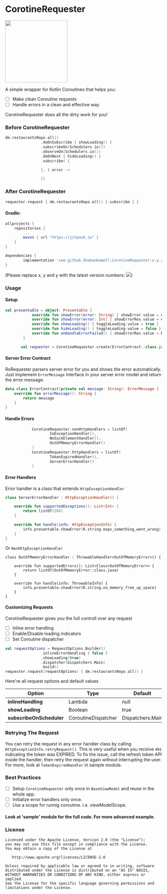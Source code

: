 # CorotineRequester

<img src="https://github.com/ShabanKamell/CoroutineRequester/blob/master/blob/raw/logo.png" height="200">

A simple wrapper for Kotlin Coroutines that helps you:
- [ ] Make clean Coroutine requests
- [ ] Handle errors in a clean and effective way.

CorotineRequester does all the dirty work for you!

### Before CorotineRequester

``` kotlin
dm.restaurantsRepo.all()
                .doOnSubscribe { showLoading() }
                .subscribeOn(Schedulers.io())
                .observeOn(Schedulers.io())
                .doOnNext { hideLoading() }
                .subscribe( {

                }, { error ->

                })
```

### After CorotineRequester

``` kotlin
requester.request { dm.restaurantsRepo.all() }.subscribe { }
```

#### Gradle:
```groovy
allprojects {
    repositories {
        ...
        maven { url "https://jitpack.io" }
    }
}

dependencies {
        implementation 'com.github.ShabanKamell:CorotineRequester:x.y.z'
}

```
(Please replace x, y and y with the latest version numbers:  [![](https://jitpack.io/v/ShabanKamell/CorotineRequester.svg)](https://jitpack.io/#ShabanKamell/CorotineRequester))

### Usage
#### Setup

``` kotlin
val presentable = object: Presentable {
            override fun showError(error: String) { showError.value = error }
            override fun showError(error: Int) { showErrorRes.value = error }
            override fun showLoading() { toggleLoading.value = true }
            override fun hideLoading() { toggleLoading.value = false }
            override fun onHandleErrorFailed() { showErrorRes.value = R.string.oops_something_went_wrong }
        }

       val requester = CorotineRequester.create(ErrorContract::class.java, presentable)
```

#### Server Error Contract
RxRequester parsers server error for you and shows the error automatically. Just implement `ErrorMessage`
interface in your server error model and return the error message.

``` kotlin
data class ErrorContract(private val message: String): ErrorMessage {
    override fun errorMessage(): String {
        return message
    }
}
```

#### Handle Errors
```kotlin
            CorotineRequester.nonHttpHandlers = listOf(
                    IoExceptionHandler(),
                    NoSuchElementHandler(),
                    OutOfMemoryErrorHandler()
            )
            CorotineRequester.httpHandlers = listOf(
                    TokenExpiredHandler(),
                    ServerErrorHandler()
            )
```

#### Error Handlers
Error handler is a class that extends
`HttpExceptionHandler`
``` kotlin
class ServerErrorHandler : HttpExceptionHandler() {

    override fun supportedExceptions(): List<Int> {
        return listOf(500)
    }

    override fun handle(info: HttpExceptionInfo) {
        info.presentable.showError(R.string.oops_something_went_wrong)
    }
}
```

Or `NonHttpExceptionHandler`
``` kotin
class OutOfMemoryErrorHandler : ThrowableHandler<OutOfMemoryError>() {

    override fun supportedErrors(): List<Class<OutOfMemoryError>> {
        return listOf(OutOfMemoryError::class.java)
    }

    override fun handle(info: ThrowableInfo) {
        info.presentable.showError(R.string.no_memory_free_up_space)
    }
}
```

#### Customizing Requests
CorotineRequester gives you the full controll over any request
- [ ] Inline error handling
- [ ] Enable/Disable loading indicators
- [ ] Set Coroutine dispatcher

``` kotlin
val requestOptions = RequestOptions.Builder()
                .inlineErrorHandling { false }
                .showLoading(true)
                .dispatcher(Dispatchers.Main)
                .build()
requester.request(requestOptions) { dm.restaurantsRepo.all() }
```

Here're all request options and default values

| **Option** | **Type** | **Default** |
| ------------- | ------------- | ------------- |
| **inlineHandling**           | Lambda       | null |
| **showLoading**              | Boolean      | true |
| **subscribeOnScheduler**     | CoroutineDispatcher    | Dispatchers.Main |

### Retrying The Request
You can retry the request in any error handler class by calling `HttpExceptionInfo.retryRequest()`.
This is very useful when you receive `401` indicating the token was EXPIRED. To fix the issue, call the refresh token API inside the handler, then retry the request again without interrupting the user. For more, look at `TokenExpiredHandler` in sample module.

### Best Practices
- [ ] Setup `CorotineRequester` only once in `BaseViewModel` and reuse in the whole app.
- [ ] Initialize error handlers only once.
- [ ] Use a scope for runnig coroutine. i.e. viewModelScope.

#### Look at 'sample' module for the full code. For more advanced example.

### License

```
Licensed under the Apache License, Version 2.0 (the "License");
you may not use this file except in compliance with the License.
You may obtain a copy of the License at

   http://www.apache.org/licenses/LICENSE-2.0

Unless required by applicable law or agreed to in writing, software
distributed under the License is distributed on an "AS IS" BASIS,
WITHOUT WARRANTIES OR CONDITIONS OF ANY KIND, either express or implied.
See the License for the specific language governing permissions and
limitations under the License.
```
